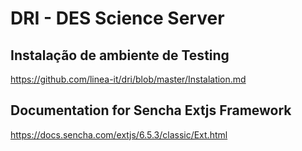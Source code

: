 # DRI - DES Science Server

## Instalação de ambiente de Testing
<https://github.com/linea-it/dri/blob/master/Instalation.md>

## Documentation for Sencha Extjs Framework 
<https://docs.sencha.com/extjs/6.5.3/classic/Ext.html>